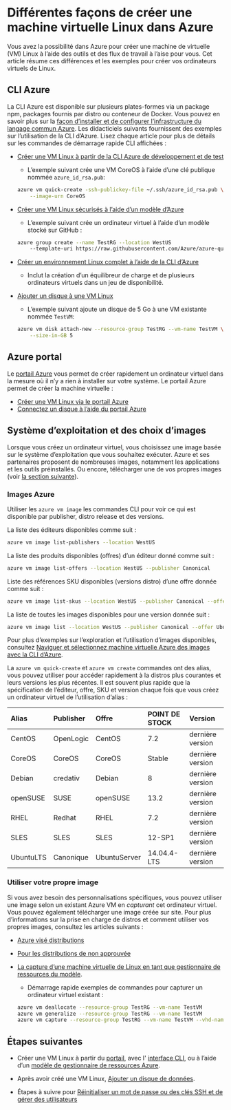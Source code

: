 <properties
    pageTitle="Différentes façons de créer une VM Linux | Microsoft Azure"
    description="Découvrez les différentes façons de créer une machine virtuelle Linux sur Azure, notamment des liens vers des outils et des didacticiels pour chaque méthode."
    services="virtual-machines-linux"
    documentationCenter=""
    authors="iainfoulds"
    manager="timlt"
    editor=""
    tags="azure-resource-manager"/>

<tags
    ms.service="virtual-machines-linux"
    ms.devlang="na"
    ms.topic="get-started-article"
    ms.tgt_pltfrm="vm-linux"
    ms.workload="infrastructure-services"
    ms.date="09/27/2016"
    ms.author="iainfou"/>

# <a name="different-ways-to-create-a-linux-virtual-machine-in-azure"></a>Différentes façons de créer une machine virtuelle Linux dans Azure

Vous avez la possibilité dans Azure pour créer une machine de virtuelle (VM) Linux à l’aide des outils et des flux de travail à l’aise pour vous. Cet article résume ces différences et les exemples pour créer vos ordinateurs virtuels de Linux.


## <a name="azure-cli"></a>CLI Azure 

La CLI Azure est disponible sur plusieurs plates-formes via un package npm, packages fournis par distro ou conteneur de Docker. Vous pouvez en savoir plus sur la [façon d’installer et de configurer l’infrastructure du langage commun Azure](../xplat-cli-install.md). Les didacticiels suivants fournissent des exemples sur l’utilisation de la CLI d’Azure. Lisez chaque article pour plus de détails sur les commandes de démarrage rapide CLI affichées :

- [Créer une VM Linux à partir de la CLI Azure de développement et de test](virtual-machines-linux-quick-create-cli.md)
    - L’exemple suivant crée une VM CoreOS à l’aide d’une clé publique nommée `azure_id_rsa.pub`:

    ```bash
    azure vm quick-create -ssh-publickey-file ~/.ssh/azure_id_rsa.pub \
        --image-urn CoreOS
    ```

- [Créer une VM Linux sécurisés à l’aide d’un modèle d’Azure](virtual-machines-linux-create-ssh-secured-vm-from-template.md)
    - L’exemple suivant crée un ordinateur virtuel à l’aide d’un modèle stocké sur GitHub :

    ```bash
    azure group create --name TestRG --location WestUS 
        --template-uri https://raw.githubusercontent.com/Azure/azure-quickstart-templates/master/101-vm-sshkey/azuredeploy.json
    ```

- [Créer un environnement Linux complet à l’aide de la CLI d’Azure](virtual-machines-linux-create-cli-complete.md)
    - Inclut la création d’un équilibreur de charge et de plusieurs ordinateurs virtuels dans un jeu de disponibilité.

- [Ajouter un disque à une VM Linux](virtual-machines-linux-add-disk.md)
    - L’exemple suivant ajoute un disque de 5 Go à une VM existante nommée `TestVM`:

    ```bash
    azure vm disk attach-new --resource-group TestRG --vm-name TestVM \
        --size-in-GB 5
    ```

## <a name="azure-portal"></a>Azure portal

Le [portail Azure](https://portal.azure.com) vous permet de créer rapidement un ordinateur virtuel dans la mesure où il n’y a rien à installer sur votre système. Le portail Azure permet de créer la machine virtuelle :

- [Créer une VM Linux via le portail Azure](virtual-machines-linux-quick-create-portal.md) 
- [Connectez un disque à l’aide du portail Azure](virtual-machines-linux-attach-disk-portal.md)


## <a name="operating-system-and-image-choices"></a>Système d’exploitation et des choix d’images
Lorsque vous créez un ordinateur virtuel, vous choisissez une image basée sur le système d’exploitation que vous souhaitez exécuter. Azure et ses partenaires proposent de nombreuses images, notamment les applications et les outils préinstallés. Ou encore, télécharger une de vos propres images (voir [la section suivante](#use-your-own-image)).

### <a name="azure-images"></a>Images Azure
Utiliser les `azure vm image` les commandes CLI pour voir ce qui est disponible par publisher, distro release et des versions.

La liste des éditeurs disponibles comme suit :

```bash
azure vm image list-publishers --location WestUS
```

La liste des produits disponibles (offres) d’un éditeur donné comme suit :

```bash
azure vm image list-offers --location WestUS --publisher Canonical
```

Liste des références SKU disponibles (versions distro) d’une offre donnée comme suit :

```bash
azure vm image list-skus --location WestUS --publisher Canonical --offer UbuntuServer
```

La liste de toutes les images disponibles pour une version donnée suit :

```bash
azure vm image list --location WestUS --publisher Canonical --offer UbuntuServer --sku 16.04.0-LTS
```

Pour plus d’exemples sur l’exploration et l’utilisation d’images disponibles, consultez [Naviguer et sélectionnez machine virtuelle Azure des images avec la CLI d’Azure](virtual-machines-linux-cli-ps-findimage.md).

La `azure vm quick-create` et `azure vm create` commandes ont des alias, vous pouvez utiliser pour accéder rapidement à la distros plus courantes et leurs versions les plus récentes. Il est souvent plus rapide que la spécification de l’éditeur, offre, SKU et version chaque fois que vous créez un ordinateur virtuel de l’utilisation d’alias :

| Alias     | Publisher | Offre        | POINT DE STOCK         | Version |
|:----------|:----------|:-------------|:------------|:--------|
| CentOS    | OpenLogic | CentOS       | 7.2         | dernière version  |
| CoreOS    | CoreOS    | CoreOS       | Stable      | dernière version  |
| Debian    | credativ  | Debian       | 8           | dernière version  |
| openSUSE  | SUSE      | openSUSE     | 13.2        | dernière version  |
| RHEL      | Redhat    | RHEL         | 7.2         | dernière version  |
| SLES      | SLES      | SLES         | 12-SP1      | dernière version  |
| UbuntuLTS | Canonique | UbuntuServer | 14.04.4-LTS | dernière version  |

### <a name="use-your-own-image"></a>Utiliser votre propre image

Si vous avez besoin des personnalisations spécifiques, vous pouvez utiliser une image selon un existant Azure VM en *capturant* cet ordinateur virtuel. Vous pouvez également télécharger une image créée sur site. Pour plus d’informations sur la prise en charge de distros et comment utiliser vos propres images, consultez les articles suivants :

- [Azure visé distributions](virtual-machines-linux-endorsed-distros.md)

- [Pour les distributions de non approuvée](virtual-machines-linux-create-upload-generic.md)

- [La capture d’une machine virtuelle de Linux en tant que gestionnaire de ressources du modèle](virtual-machines-linux-capture-image.md).
    - Démarrage rapide exemples de commandes pour capturer un ordinateur virtuel existant :

    ```bash
    azure vm deallocate --resource-group TestRG --vm-name TestVM
    azure vm generalize --resource-group TestRG --vm-name TestVM
    azure vm capture --resource-group TestRG --vm-name TestVM --vhd-name-prefix CapturedVM
    ```

## <a name="next-steps"></a>Étapes suivantes

- Créer une VM Linux à partir du [portail](virtual-machines-linux-quick-create-portal.md), avec l' [interface CLI](virtual-machines-linux-quick-create-cli.md), ou à l’aide d’un [modèle de gestionnaire de ressources Azure](virtual-machines-linux-cli-deploy-templates.md).

- Après avoir créé une VM Linux, [Ajouter un disque de données](virtual-machines-linux-add-disk.md).

- Étapes à suivre pour [Réinitialiser un mot de passe ou des clés SSH et de gérer des utilisateurs](virtual-machines-linux-using-vmaccess-extension.md)
